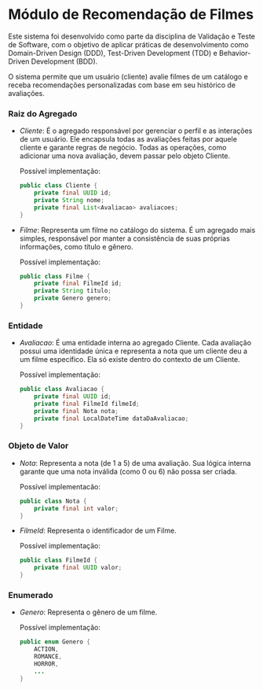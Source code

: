 # Módulo de Recomendação de Filmes

Este sistema foi desenvolvido como parte da disciplina de Validação e Teste de Software, com o objetivo de aplicar práticas de desenvolvimento como Domain-Driven Design (DDD), Test-Driven Development (TDD) e Behavior-Driven Development (BDD).

O sistema permite que um usuário (cliente) avalie filmes de um catálogo e receba recomendações personalizadas com base em seu histórico de avaliações.

### Raiz do Agregado

* *Cliente*: É o agregado responsável por gerenciar o perfil e as interações de um usuário. Ele encapsula todas as avaliações feitas por aquele cliente e garante regras de negócio. Todas as operações, como adicionar uma nova avaliação, devem passar pelo objeto Cliente.

  Possível implementação:

  ```java
  public class Cliente {
      private final UUID id;
      private String nome;
      private final List<Avaliacao> avaliacoes;
  }
  ```

* *Filme*: Representa um filme no catálogo do sistema. É um agregado mais simples, responsável por manter a consistência de suas próprias informações, como título e gênero.

  Possível implementação:

  ```java
  public class Filme {
      private final FilmeId id;
      private String titulo;
      private Genero genero;
  }
  ```

### Entidade

* *Avaliacao*: É uma entidade interna ao agregado Cliente. Cada avaliação possui uma identidade única e representa a nota que um cliente deu a um filme específico. Ela só existe dentro do contexto de um Cliente.

  Possível implementação:

  ```java
  public class Avaliacao {
      private final UUID id;
      private final FilmeId filmeId;
      private final Nota nota;
      private final LocalDateTime dataDaAvaliacao;
  }
  ```

### Objeto de Valor

* *Nota*: Representa a nota (de 1 a 5) de uma avaliação. Sua lógica interna garante que uma nota inválida (como 0 ou 6) não possa ser criada.

  Possível implementacão:

  ```java
  public class Nota {
      private final int valor;  
  }
  ```

* *FilmeId*: Representa o identificador de um Filme.

  Possível implementação:

  ```java
  public class FilmeId {
      private final UUID valor;
  }
  ```

### Enumerado

* *Genero*: Representa o gênero de um filme.

  Possível implementação:

  ```java
  public enum Genero {
      ACTION,
      ROMANCE,
      HORROR,
      ...
  }
  ```
  
